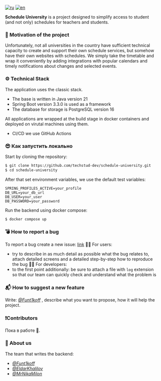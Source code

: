 [![ru](https://img.shields.io/badge/%D1%8F%D0%B7%D1%8B%D0%BA-%D0%A0%D1%83%D1%81%D1%81%D0%BA%D0%B8%D0%B9%20%F0%9F%87%B7%F0%9F%87%BA-white)](README.md)
[![en](https://img.shields.io/badge/lang-English%20%F0%9F%87%AC%F0%9F%87%A7-white)](README-EN.md)

**Schedule University** is a project designed to simplify access to student (and not only) schedules for teachers and students.

### 🦾 Motivation of the project
Unfortunately, not all universities in the country have sufficient technical capacity to create and support their own schedule services, but somehow have their own websites with schedules.
We simply take the timetable and wrap it conveniently by adding integrations with popular calendars and timely notifications about changes and selected events.

### ⚙️ Technical Stack
The application uses the classic stack.
- The base is written in Java version 21
- Spring Boot version 3.3.0 is used as a framework
- The database for storage is PostgreSQL version 16

All applications are wrapped at the build stage in docker containers and deployed on virutal machines using them.
- CI/CD we use GitHub Actions

### 😎 Как запустить локально
Start by cloning the repository:
```bash
$ git clone https://github.com/techstud-dev/schedule-university.git
$ cd schedule-university
```

After that set environment variables, we use the default test variables:
```text
SPRING_PROFILES_ACTIVE=your_profile  
DB_URL=your_db_url  
DB_USER=your_user  
DB_PASSWORD=your_password
```

Run the backend using docker compose:
```bash
$ docker compose up
```
### 💣 How to report a bug
To report a bug create a new issue: [link](https://github.com/techstud-dev/schedule-university/issues/new)
👨‍💼 For users:
- try to describe in as much detail as possible what the bug relates to, attach detailed screens and a detailed step-by-step how to reproduce the bug
  🧑‍💻 For developers:
- to the first point additionally: be sure to attach a file with `log` extension so that our team can quickly check and understand what the problem is

### 📬 How to suggest a new feature
Write: *[@Funt1koff](https://github.com/Funt1koff)* , describe what you want to propose, how it will help the project.

### ❗Contributors
Пока в работе 🚧.

### 👥 About us
The team that writes the backend:
- *[@Funt1koff](https://github.com/Funt1koff)*
- *[@EldarKhalilov](https://github.com/EldarKhalilov)*
- *[@MrNikaMilon](https://github.com/MrNikaMilon)* 
